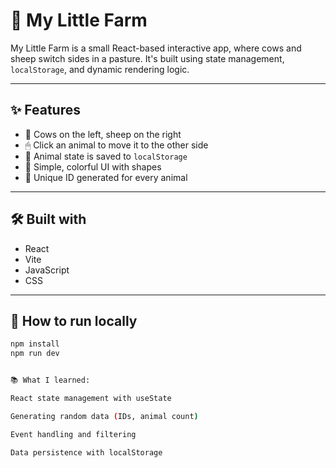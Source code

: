 # 🐄 My Little Farm

My Little Farm is a small React-based interactive app, where cows and sheep switch sides in a pasture. It's built using state management, `localStorage`, and dynamic rendering logic.

---

## ✨ Features

- 🐑 Cows on the left, sheep on the right
- 🖱 Click an animal to move it to the other side
- 💾 Animal state is saved to `localStorage`
- 🎨 Simple, colorful UI with shapes
- 🔢 Unique ID generated for every animal

---

## 🛠️ Built with

- React
- Vite
- JavaScript
- CSS

---

## 🚀 How to run locally

```bash
npm install
npm run dev


📚 What I learned: 

React state management with useState

Generating random data (IDs, animal count)

Event handling and filtering

Data persistence with localStorage


